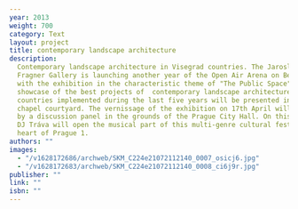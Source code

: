 ```yaml
---
year: 2013
weight: 700
category: Text
layout: project
title: contemporary landscape architecture
description:
  Contemporary landscape architecture in Visegrad countries. The Jaroslav
  Fragner Gallery is launching another year of the Open Air Arena on Bethlehem Square
  with the exhibition in the characteristic theme of "The Public Space". The travelling
  showcase of the best projects of  contemporary landscape architecture of the Visegrád
  countries implemented during the last five years will be presented in the Bethlehem
  chapel courtyard. The vernissage of the exhibition on 17th April will be preceded
  by a discussion panel in the grounds of the Prague City Hall. On this occasion,
  DJ Tráva will open the musical part of this multi-genre cultural festival in the
  heart of Prague 1.
authors: ""
images:
  - "/v1628172686/archweb/SKM_C224e21072112140_0007_osicj6.jpg"
  - "/v1628172683/archweb/SKM_C224e21072112140_0008_ci6j9r.jpg"
publisher: ""
link: ""
isbn: ""
---
```

